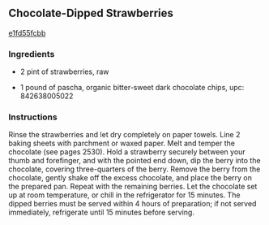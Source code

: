 ## Chocolate-Dipped Strawberries

[e1fd55fcbb](http://www.epicurious.com/recipes/food/views/chocolate-dipped-strawberries-393540)

### Ingredients

 - 2 pint of strawberries, raw

 - 1 pound of pascha, organic bitter-sweet dark chocolate chips, upc: 842638005022

### Instructions

Rinse the strawberries and let dry completely on paper towels. Line 2 baking sheets with parchment or waxed paper. Melt and temper the chocolate (see pages 2530). Hold a strawberry securely between your thumb and forefinger, and with the pointed end down, dip the berry into the chocolate, covering three-quarters of the berry. Remove the berry from the chocolate, gently shake off the excess chocolate, and place the berry on the prepared pan. Repeat with the remaining berries. Let the chocolate set up at room temperature, or chill in the refrigerator for 15 minutes. The dipped berries must be served within 4 hours of preparation; if not served immediately, refrigerate until 15 minutes before serving.